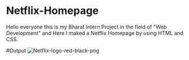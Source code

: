 # Netflix-Homepage
Hello everyone this is my Bharat Intern Project in the field of "Web Development" and
Here  I maked a Netflix Homepage by using HTML and CSS.

#Output
![Netflix-logo-red-black-png](https://github.com/Lokendra6267/Netflix-Homepage/assets/130831303/69d40c4e-9061-4628-a875-4c5eadac792d)
